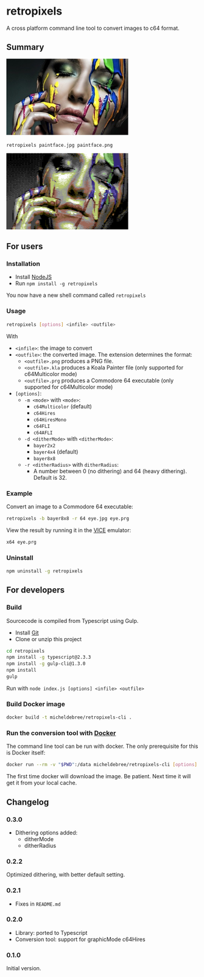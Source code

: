 # retropixels

A cross platform command line tool to convert images to c64 format.

## Summary

![Input](paintface.jpg)

``retropixels paintface.jpg paintface.png``

![Output](paintface.png)

## For users

### Installation

- Install [NodeJS](https://nodejs.org)
- Run ``npm install -g retropixels``

You now have a new shell command called ``retropixels``

### Usage

```bash
retropixels [options] <infile> <outfile>
```

With

- ``<infile>``: the image to convert
- ``<outfile>``: the converted image. The extension determines the format:
    - ``<outfile>.png`` produces a PNG file.
    - ``<outfile>.kla`` produces a Koala Painter file (only supported for c64Multicolor mode)
    - ``<outfile>.prg`` produces a Commodore 64 executable (only supported for c64Multicolor mode)
- ``[options]``:
  - ``-m <mode>`` with ``<mode>``:
    - ``c64Multicolor`` (default)
    - ``c64Hires``
    - ``c64HiresMono``
    - ``c64FLI``
    - ``c64AFLI``
  - ``-d <ditherMode>`` with ``<ditherMode>``:
      - ``bayer2x2``
      - ``bayer4x4`` (default)
      - ``bayer8x8``
  - ``-r <ditherRadius>`` with ``ditherRadius``:
      - A number between 0 (no dithering) and 64 (heavy dithering). Default is 32.

### Example

Convert an image to a Commodore 64 executable:

```bash
retropixels -b bayer8x8 -r 64 eye.jpg eye.prg
```

View the result by running it in the
[VICE](http://vice-emu.sourceforge.net) emulator:

```bash
x64 eye.prg
```

### Uninstall

```bash
npm uninstall -g retropixels
```

## For developers

### Build

Sourcecode is compiled from Typescript using Gulp.

- Install [Git](https://git-scm.com)
- Clone or unzip this project

```bash
cd retropixels
npm install -g typescript@2.3.3
npm install -g gulp-cli@1.3.0
npm install
gulp
```

Run with ``node index.js [options] <infile> <outfile>``

### Build Docker image

```bash
docker build -t micheldebree/retropixels-cli .
```

### Run the conversion tool with [Docker](https://www.docker.com)

The command line tool can be run with docker.
The only prerequisite for this is Docker itself:

```bash
docker run --rm -v "$PWD":/data micheldebree/retropixels-cli [options] <infile> <outfile>
```

The first time docker will download the image.
Be patient. Next time it will get it from your local cache.

## Changelog

### 0.3.0

- Dithering options added:
    - ditherMode
    - ditherRadius

### 0.2.2

Optimized dithering, with better default setting.

### 0.2.1

- Fixes in ``README.md``

### 0.2.0

- Library: ported to Typescript
- Conversion tool: support for graphicMode c64Hires

### 0.1.0

Initial version.
